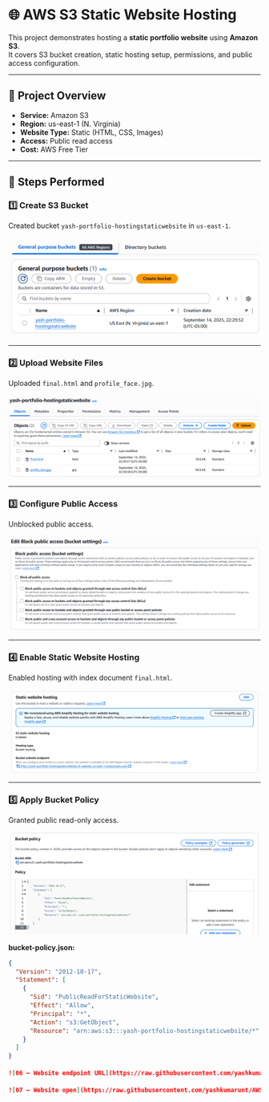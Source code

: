 # 🌐 AWS S3 Static Website Hosting

This project demonstrates hosting a **static portfolio website** using **Amazon S3**.  
It covers S3 bucket creation, static hosting setup, permissions, and public access configuration.

---

## 📌 Project Overview
- **Service:** Amazon S3
- **Region:** us-east-1 (N. Virginia)
- **Website Type:** Static (HTML, CSS, Images)
- **Access:** Public read access
- **Cost:** AWS Free Tier

---

## 🚀 Steps Performed

### 1️⃣ Create S3 Bucket
Created bucket `yash-portfolio-hostingstaticwebsite` in `us-east-1`.

![01 – Bucket created](https://github.com/yashkumarunt/AWS-S3-Static-Website-Hosting/blob/main/01-bucket-created.png)

---

### 2️⃣ Upload Website Files
Uploaded `final.html` and `profile_face.jpg`.

![02 – Uploaded files](https://github.com/yashkumarunt/AWS-S3-Static-Website-Hosting/blob/main/02-uploaded-files.png)

---

### 3️⃣ Configure Public Access
Unblocked public access.

![03 – Block public access](https://github.com/yashkumarunt/AWS-S3-Static-Website-Hosting/blob/main/03-block-public-access.png)

---

### 4️⃣ Enable Static Website Hosting
Enabled hosting with index document `final.html`.

![04 – Static hosting enabled](https://github.com/yashkumarunt/AWS-S3-Static-Website-Hosting/blob/main/04-static-hosting-enabled.png)

---

### 5️⃣ Apply Bucket Policy
Granted public read-only access.

![05 – Bucket policy](https://github.com/yashkumarunt/AWS-S3-Static-Website-Hosting/blob/main/05%20Bucket%20Policy.png)

**bucket-policy.json:**
```json
{
  "Version": "2012-10-17",
  "Statement": [
    {
      "Sid": "PublicReadForStaticWebsite",
      "Effect": "Allow",
      "Principal": "*",
      "Action": "s3:GetObject",
      "Resource": "arn:aws:s3:::yash-portfolio-hostingstaticwebsite/*"
    }
  ]
}

![06 – Website endpoint URL](https://raw.githubusercontent.com/yashkumarunt/AWS-S3-Static-Website-Hosting/main/06-website-url.png)

![07 – Website open](https://raw.githubusercontent.com/yashkumarunt/AWS-S3-Static-Website-Hosting/main/07-website-open.png)

